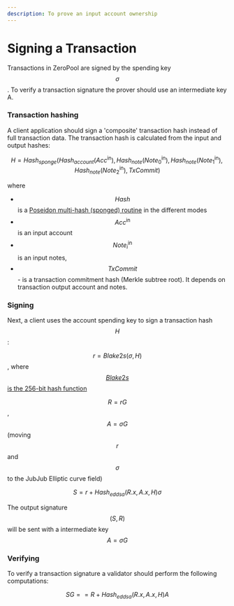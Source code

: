 ```yaml
---
description: To prove an input account ownership
---
```


# Signing a Transaction

Transactions in ZeroPool are signed by the spending key $$\sigma$$. To verify a transaction signature the prover should use an intermediate key A.

### Transaction hashing

A client application should sign a 'composite' transaction hash instead of full transaction data. The transaction hash is calculated from the input and output hashes:

$$H = Hash_{sponge}(Hash_{account}(Acc^\text{in}), Hash_{note}(Note_0^\text{in}), Hash_{note}(Note_1^\text{in}), Hash_{note}(Note_2^\text{in}), TxCommit)$$

where

* $$Hash$$ is a [Poseidon multi-hash (sponged) routine](../untitled/the-poseidon-hash.md) in the different modes
* $$Acc^\text{in}$$is an input account
* $$Note_i^\text{in}$$is an input notes,
* $$TxCommit$$ - is a transaction commitment hash (Merkle subtree root). It depends on transaction output account and notes.

### Signing

Next, a client uses the account spending key to sign a transaction hash $$H$$:

$$r = Blake2s(\sigma, H)$$, where[$$Blake2s$$ is the 256-bit hash function ](https://www.blake2.net/blake2x.pdf)

$$R = rG$$, $$A=\sigma G$$ (moving $$r$$ and $$\sigma$$ to the JubJub Elliptic curve field)

$$S = r + Hash_{eddsa}(R.x, A.x, H)\sigma$$

The output signature $$(S, R)$$ will be sent with a intermediate key $$A = \sigma G$$

### Verifying

To verify a transaction signature a validator should perform the following computations:

$$SG == R + Hash_{eddsa}(R.x, A.x, H)A$$


